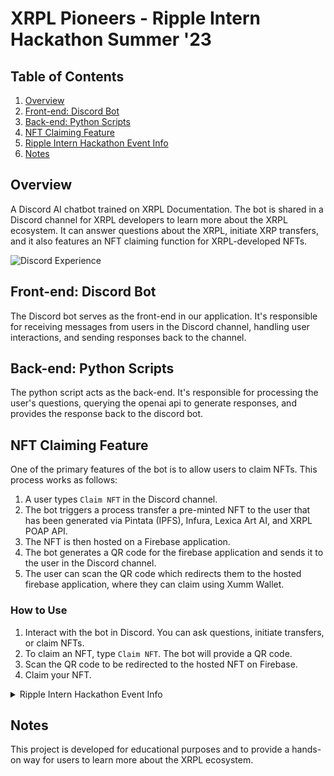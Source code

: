 # XRPL Pioneers - Ripple Intern Hackathon Summer '23

## Table of Contents

1. [Overview](#overview)
2. [Front-end: Discord Bot](#frontend-discord-bot)
3. [Back-end: Python Scripts](#backend-python-scripts)
4. [NFT Claiming Feature](#nft-claiming-feature)
5. [Ripple Intern Hackathon Event Info](#ripple-intern-hackathon-event-info)
6. [Notes](#notes)

<a name="overview"></a>
## Overview

A Discord AI chatbot trained on XRPL Documentation. The bot is shared in a Discord channel for XRPL developers to learn more about the XRPL ecosystem. It can answer questions about the XRPL, initiate XRP transfers, and it also features an NFT claiming function for XRPL-developed NFTs.

![Discord Experience](https://github.com/selcukemiravci/XRPL-Discord-Bot/assets/53044008/ba984894-ef5e-4c03-b896-0b67a0cdc181)


<a name="frontend-discord-bot"></a>
## Front-end: Discord Bot

The Discord bot serves as the front-end in our application. It's responsible for receiving messages from users in the Discord channel, handling user interactions, and sending responses back to the channel.

<a name="backend-python-scripts"></a>
## Back-end: Python Scripts

The python script acts as the back-end. It's responsible for processing the user's questions, querying the openai api to generate responses, and provides the response back to the discord bot.

<a name="nft-claiming-feature"></a>
## NFT Claiming Feature

One of the primary features of the bot is to allow users to claim NFTs. This process works as follows:

1. A user types `Claim NFT` in the Discord channel.
2. The bot triggers a process transfer a pre-minted NFT to the user that has been generated via Pintata (IPFS), Infura, Lexica Art AI, and XRPL POAP API.
3. The NFT is then hosted on a Firebase application.
4. The bot generates a QR code for the firebase application and sends it to the user in the Discord channel.
5. The user can scan the QR code which redirects them to the hosted firebase application, where they can claim using Xumm Wallet.

### How to Use

1. Interact with the bot in Discord. You can ask questions, initiate transfers, or claim NFTs.
2. To claim an NFT, type `Claim NFT`. The bot will provide a QR code.
3. Scan the QR code to be redirected to the hosted NFT on Firebase.
4. Claim your NFT.

<details>
  <summary><a name="ripple-intern-hackathon-event-info"></a>Ripple Intern Hackathon Event Info</summary>

### General

- Dates: Monday, July 31st - Monday, August 7th 
- Event: Monday, July 31st @ 8am - 9am PT 
- Hosted: Jason Tigas (Developer Advocate)
- Hakathon Theme: Education

### Judging Criteria

- Innovation
- Technical Implementation
- Educational Video
- User Experience
- Potential for Internal Adoption

### Submission Info

- Email: [awilliams.ripple.com](mailto:awilliams.ripple.com)
- Slack channel #internhackathon2023
- Hackmentors slack channel

### Office Hours

- Jackson @ 11:00 am - 11:30 am PST
- Caleb @ 1:00 pm - 1:30 pm PST
- Jonathan @ 2:30 pm - 3:00 pm PST

Sign up for a 15-minute slot using the form pinned.
</details>

<a name="notes"></a>
## Notes

This project is developed for educational purposes and to provide a hands-on way for users to learn more about the XRPL ecosystem.
